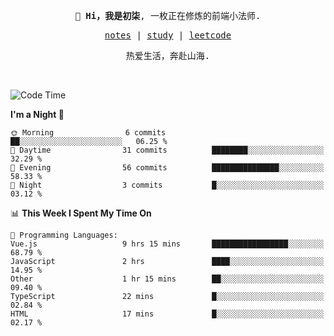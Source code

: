 <p align="center">
  <samp>
    <span><strong>👋 Hi，我是初柒</strong>,</span>
    <span>一枚正在修炼的前端小法师.</span>
  </samp>
</p>

<p align="center">
  <samp>
    <a href="https://www.wolai.com/dec-seven/wyPFvMTwAcD9muc6RMfThB">notes</a> |
    <a href="https://github.com/dec-seven/fe-study">study</a> |
    <a href="https://leetcode.cn/u/dec-seven/">leetcode</a>
  </samp>
</p>
<p align="center">
  <samp>
    <span>热爱生活，奔赴山海.</span>
  </samp>
</p>
<br>

<!--START_SECTION:waka-->
![Code Time](http://img.shields.io/badge/Code%20Time-878%20hrs%2014%20mins-blue)

**I'm a Night 🦉** 

```text
🌞 Morning                6 commits           ██░░░░░░░░░░░░░░░░░░░░░░░   06.25 % 
🌆 Daytime                31 commits          ████████░░░░░░░░░░░░░░░░░   32.29 % 
🌃 Evening                56 commits          ███████████████░░░░░░░░░░   58.33 % 
🌙 Night                  3 commits           █░░░░░░░░░░░░░░░░░░░░░░░░   03.12 % 
```


📊 **This Week I Spent My Time On** 

```text
💬 Programming Languages: 
Vue.js                   9 hrs 15 mins       █████████████████░░░░░░░░   68.79 % 
JavaScript               2 hrs               ████░░░░░░░░░░░░░░░░░░░░░   14.95 % 
Other                    1 hr 15 mins        ██░░░░░░░░░░░░░░░░░░░░░░░   09.40 % 
TypeScript               22 mins             █░░░░░░░░░░░░░░░░░░░░░░░░   02.84 % 
HTML                     17 mins             █░░░░░░░░░░░░░░░░░░░░░░░░   02.17 % 
```


<!--END_SECTION:waka-->

